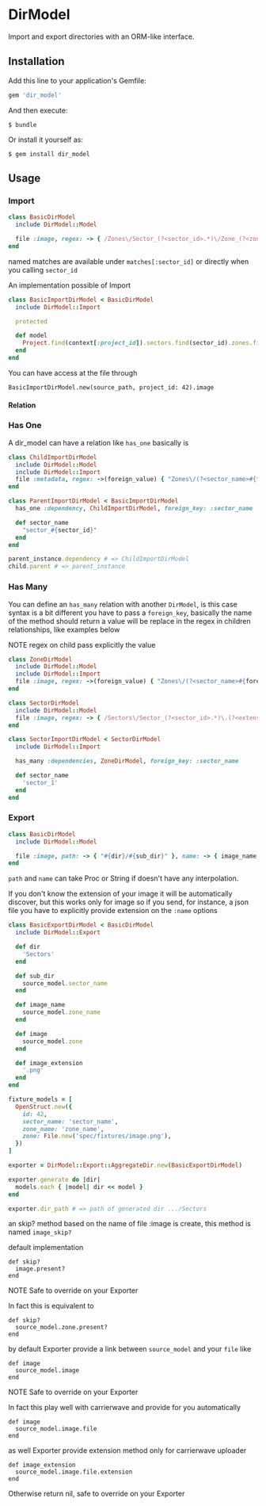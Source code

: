 # DirModel

Import and export directories with an ORM-like interface.

## Installation

Add this line to your application's Gemfile:

```ruby
gem 'dir_model'
```

And then execute:

    $ bundle

Or install it yourself as:

    $ gem install dir_model

## Usage

### Import

```ruby
class BasicDirModel
  include DirModel::Model

  file :image, regex: -> { /Zones\/Sector_(?<sector_id>.*)\/Zone_(?<zone_id>.*)\.(?<extension>png|jpg)/i }
end
```

named matches are available under `matches[:sector_id]` or directly when you calling `sector_id`

An implementation possible of Import

```ruby
class BasicImportDirModel < BasicDirModel
  include DirModel::Import

  protected

  def model
    Project.find(context[:project_id]).sectors.find(sector_id).zones.find(zone_id)
  end
end
```

You can have access at the file through

`BasicImportDirModel.new(source_path, project_id: 42).image`

#### Relation

### Has One

A dir_model can have a relation like `has_one` basically is

```ruby
class ChildImportDirModel
  include DirModel::Model
  include DirModel::Import
  file :metadata, regex: ->(foreign_value) { "Zones\/(?<sector_name>#{foreign_value})\/Zone_(?<zone_id>.*)\.(?<extension>json)" }
end
```

```ruby
class ParentImportDirModel < BasicImportDirModel
  has_one :dependency, ChildImportDirModel, foreign_key: :sector_name

  def sector_name
    "sector_#{sector_id}"
  end
end
```

```ruby
parent_instance.dependency # => ChildImportDirModel
child.parent # => parent_instance
```

### Has Many

You can define an `has_many` relation with another `DirModel`, is this case syntax is a bit different you have to pass a `foreign_key`, basically the name of the method should return a value will be replace in the regex in children relationships, like examples below

NOTE regex on child pass explicitly the value

```ruby
class ZoneDirModel
  include DirModel::Model
  include DirModel::Import
  file :image, regex: ->(foreign_value) { "Zones\/(?<sector_name>#{foreign_value})\/Zone_(?<zone_id>.*)\.(?<extension>png|jpg)" }
end
```

```ruby
class SectorDirModel
  include DirModel::Model
  file :image, regex: -> { /Sectors\/Sector_(?<sector_id>.*)\.(?<extension>png|jpg)/i }
end
```

```ruby
class SectorImportDirModel < SectorDirModel
  include DirModel::Import

  has_many :dependencies, ZoneDirModel, foreign_key: :sector_name

  def sector_name
    'sector_1'
  end
end
```

### Export

```ruby
class BasicDirModel
  include DirModel::Model

  file :image, path: -> { "#{dir}/#{sub_dir}" }, name: -> { image_name }
end
```

`path` and `name` can take Proc or String if doesn't have any interpolation.

If you don't know the extension of your image it will be automatically discover, but this works only for image so if you send, for instance, a json file you have to explicitly provide extension on the `:name` options

```ruby
class BasicExportDirModel < BasicDirModel
  include DirModel::Export

  def dir
    'Sectors'
  end

  def sub_dir
    source_model.sector_name
  end

  def image_name
    source_model.zone_name
  end

  def image
    source_model.zone
  end

  def image_extension
    '.png'
  end
end

fixture_models = [
  OpenStruct.new({
    id: 42,
    sector_name: 'sector_name',
    zone_name: 'zone_name',
    zone: File.new('spec/fixtures/image.png'),
  })
]

exporter = DirModel::Export::AggregateDir.new(BasicExportDirModel)

exporter.generate do |dir|
  models.each { |model| dir << model }
end

exporter.dir_path # => path of generated dir .../Sectors
```

an skip? method based on the name of file :image is create, this method is named `image_skip?`

default implementation
```
def skip?
  image.present?
end
```
NOTE Safe to override on your Exporter

In fact this is equivalent to

```
def skip?
  source_model.zone.present?
end
```

by default Exporter provide a link between `source_model` and your `file` like
```
def image
  source_model.image
end
```
NOTE Safe to override on your Exporter

In fact this play well with carrierwave and provide for you automatically
```
def image
  source_model.image.file
end
```

as well Exporter provide extension method only for carrierwave uploader
```
def image_extension
  source_model.image.file.extension
end
```
Otherwise return nil, safe to override on your Exporter
